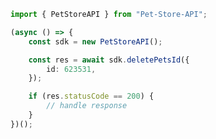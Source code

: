 <!-- Start SDK Example Usage -->
```typescript
import { PetStoreAPI } from "Pet-Store-API";

(async () => {
    const sdk = new PetStoreAPI();

    const res = await sdk.deletePetsId({
        id: 623531,
    });

    if (res.statusCode == 200) {
        // handle response
    }
})();

```
<!-- End SDK Example Usage -->